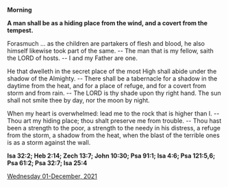**Morning**

**A man shall be as a hiding place from the wind, and a covert from the tempest.**
 
Forasmuch ... as the children are partakers of flesh and blood, he also himself likewise took part of the same. -- The man that is my fellow, saith the LORD of hosts. -- I and my Father are one.
 
He that dwelleth in the secret place of the most High shall abide under the shadow of the Almighty. -- There shall be a tabernacle for a shadow in the daytime from the heat, and for a place of refuge, and for a covert from storm and from rain. -- The LORD is thy shade upon thy right hand. The sun shall not smite thee by day, nor the moon by night.
 
When my heart is overwhelmed: lead me to the rock that is higher than I. -- Thou art my hiding place; thou shalt preserve me from trouble. -- Thou hast been a strength to the poor, a strength to the needy in his distress, a refuge from the storm, a shadow from the heat, when the blast of the terrible ones is as a storm against the wall.  

**Isa 32:2; Heb 2:14; Zech 13:7; John 10:30; Psa 91:1; Isa 4:6; Psa 121:5,6; Psa 61:2; Psa 32:7; Isa 25:4**

[Wednesday 01-December, 2021](https://t.me/daily_light)
